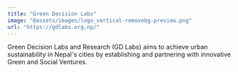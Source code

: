 ```yaml
---
title: "Green Decision Labs"
image: "@assets/images/logo_vertical-removebg-preview.png"
url: "https://gdlabs.org.np/"
---
```


Green Decision Labs and Research (GD Labs) aims to achieve urban sustainability in Nepal's cities by establishing and partnering with innovative Green and Social Ventures.
